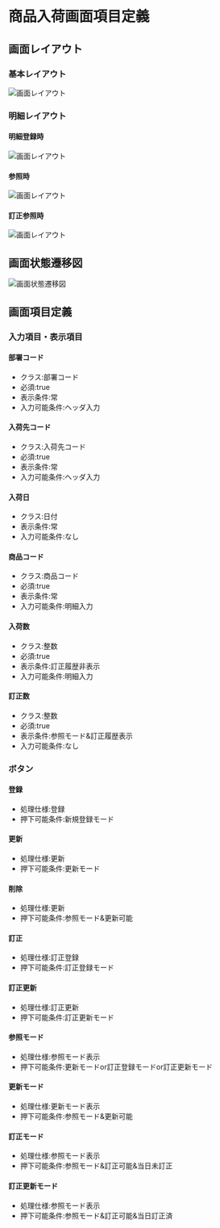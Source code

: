 # 商品入荷画面項目定義

## 画面レイアウト

### 基本レイアウト

![画面レイアウト](2.1.0.画面レイアウト.png)

### 明細レイアウト

#### 明細登録時

![画面レイアウト](2.1.1.画面レイアウト.png)

#### 参照時

![画面レイアウト](2.1.2.画面レイアウト.png)

#### 訂正参照時

![画面レイアウト](2.1.3.画面レイアウト.png)

## 画面状態遷移図

![画面状態遷移図](2.3.画面状態遷移図.png)

## 画面項目定義

### 入力項目・表示項目

#### 部署コード

- クラス:部署コード
- 必須:true
- 表示条件:常
- 入力可能条件:ヘッダ入力

#### 入荷先コード

- クラス:入荷先コード
- 必須:true
- 表示条件:常
- 入力可能条件:ヘッダ入力

#### 入荷日

- クラス:日付
- 表示条件:常
- 入力可能条件:なし

#### 商品コード

- クラス:商品コード
- 必須:true
- 表示条件:常
- 入力可能条件:明細入力

#### 入荷数

- クラス:整数
- 必須:true
- 表示条件:訂正履歴非表示
- 入力可能条件:明細入力

#### 訂正数

- クラス:整数
- 必須:true
- 表示条件:参照モード&訂正履歴表示
- 入力可能条件:なし

### ボタン

#### 登録

- 処理仕様:登録
- 押下可能条件:新規登録モード

#### 更新

- 処理仕様:更新
- 押下可能条件:更新モード

#### 削除

- 処理仕様:更新
- 押下可能条件:参照モード&更新可能

#### 訂正

- 処理仕様:訂正登録
- 押下可能条件:訂正登録モード

#### 訂正更新

- 処理仕様:訂正更新
- 押下可能条件:訂正更新モード

#### 参照モード

- 処理仕様:参照モード表示
- 押下可能条件:更新モードor訂正登録モードor訂正更新モード

#### 更新モード

- 処理仕様:更新モード表示
- 押下可能条件:参照モード&更新可能

#### 訂正モード

- 処理仕様:参照モード表示
- 押下可能条件:参照モード&訂正可能&当日未訂正

#### 訂正更新モード

- 処理仕様:参照モード表示
- 押下可能条件:参照モード&訂正可能&当日訂正済
